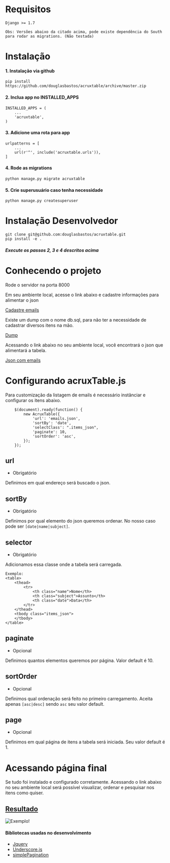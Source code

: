 # Requisitos

    Django >= 1.7

`Obs: Versões abaixo da citado acima, pode existe dependência do South para rodar as migrations. (Não testada)`


# Instalação

#### 1. Instalação via github

    pip install https://github.com/douglasbastos/acruxtable/archive/master.zip

#### 2. Inclua app no INSTALLED_APPS

    INSTALLED_APPS = (
        ...
        'acruxtable',
    )

#### 3. Adicione uma rota para app

    urlpatterns = [
        ...
        url(r'^', include('acruxtable.urls')),
    ]

#### 4. Rode as migrations

    python manage.py migrate acruxtable

#### 5. Crie superusuário caso tenha necessidade

    python manage.py createsuperuser

# Instalação Desenvolvedor

    git clone git@github.com:douglasbastos/acruxtable.git
    pip install -e .

##### Execute os passos 2, 3 e 4 descritos acima

# Conhecendo o projeto

Rode o servidor na porta 8000


Em seu ambiente local, acesse o link abaixo e cadastre informações para alimentar o json

[Cadastre emails](http://localhost:8000/admin/acruxtable/email/)

Existe um dump com o nome db.sql, para não ter a necessidade de cadastrar diversos itens na mão.

[Dump](https://github.com/douglasbastos/acruxtable/blob/master/db.sql)

Acessando o link abaixo no seu ambiente local, você encontrará o json que alimentará a tabela.

[Json com emails](http://localhost:8000/emails.json)

# Configurando acruxTable.js

Para customização da listagem de emails é necessário instânciar e configurar os itens abaixo.

        $(document).ready(function() {
            new AcruxTable({
                'url': 'emails.json',
                'sortBy': 'date',
                'selectClass': ".items_json",
                'paginate': 10,
                'sortOrder': 'asc',
            });
        });

## url
* Obrigatório

Definimos em qual endereço será buscado o json.

## sortBy
* Obrigatório

Definimos por qual elemento do json queremos ordenar.
No nosso caso pode ser `[date|name|subject]`.

## selector
* Obrigatório

Adicionamos essa classe onde a tabela será carregada.

    Exemplo:
    <table>
        <thead>
            <tr>
                <th class="name">Nome</th>
                <th class="subject">Assunto</th>
                <th class="date">Data</th>
            </tr>
        </thead>
        <tbody class="items_json">
        </tbody>
    </table>

## paginate
* Opcional

Definimos quantos elementos queremos por página. Valor default é 10.

## sortOrder
* Opcional

Definimos qual ordenação será feito no primeiro carregamento. Aceita apenas `[asc|desc]`  sendo `asc` seu valor default.

## page
* Opcional

Definimos em qual página de itens a tabela será iniciada. Seu valor default é 1.

# Acessando página final

Se tudo foi instalado e configurado corretamente. Acessando o link abaixo no seu ambiente local será possível visualizar, ordenar e pesquisar nos itens como quiser.

[Resultado](http://localhost:8000/tabela-emails.html)
--------------------

![Exemplo!](http://oi59.tinypic.com/szzxg0.jpg)


#### Bibliotecas usadas no desenvolvimento
* [Jquery](https://jquery.com/)
* [Underscore.js](http://underscorejs.org/)
* [simplePagination](http://flaviusmatis.github.io/simplePagination.js/)
